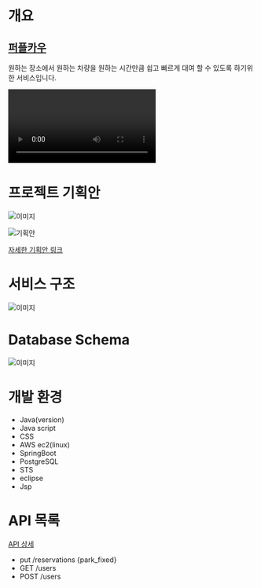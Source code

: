 
# 개요

## [퍼플카우](localhost:8088)

원하는 장소에서 원하는 차량을 원하는 시간만큼 쉽고 빠르게 대여 할 수 있도록 하기위한 서비스입니다.  

![서비스 데모 동영상 ](hhttps://user-images.githubusercontent.com/85234019/123049730-d9ab3580-d43a-11eb-9ae1-ca3bff590c71.mp4)

# 프로젝트 기획안

![이미지](https://user-images.githubusercontent.com/85234019/123040321-88954480-d42e-11eb-9f92-3deaf09e59b7.PNG)

![기획안](https://user-images.githubusercontent.com/85234019/123058365-b6d14f00-d443-11eb-914f-391536b249dd.PNG)

[자세한 기획안 링크](https://github.com/noburi04/SPC_LAB1/files/6713046/figma.pdf)
# 서비스 구조

![이미지](https://user-images.githubusercontent.com/85234019/123045209-969a9380-d435-11eb-9d6d-acda152efc63.PNG)

# Database Schema

![이미지](https://user-images.githubusercontent.com/85234019/123047799-ab2c5b00-d438-11eb-8ecb-4bc02466aea7.PNG)

# 개발 환경

- Java(version)
- Java script
- CSS
- AWS ec2(linux)
- SpringBoot
- PostgreSQL
- STS
- eclipse
- Jsp

# API 목록

[API 상세]()
- put /reservations {park_fixed}
- GET /users
- POST /users